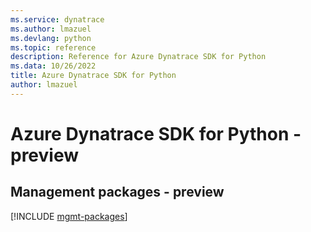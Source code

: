 ```yaml
---
ms.service: dynatrace
ms.author: lmazuel
ms.devlang: python
ms.topic: reference
description: Reference for Azure Dynatrace SDK for Python
ms.data: 10/26/2022
title: Azure Dynatrace SDK for Python
author: lmazuel
---
```

# Azure Dynatrace SDK for Python - preview

## Management packages - preview
[!INCLUDE [mgmt-packages](dynatrace-mgmt-index.md)]